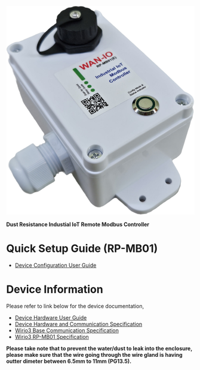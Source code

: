 
![](picture/RP-MB01_Image.png)

**Dust Resistance Industial IoT Remote Modbus Controller**
# Quick Setup Guide (RP-MB01)
- [Device Configuration User Guide](../webconfig2/)

# Device Information
Please refer to link below for the device documentation,

- [Device Hardware User Guide](RP2_1204M_User_Guide.md)
- [Device Hardware and Communication Specification](RP2_1204M_Device_Specification.md)
- [Wirio3 Base Communication Specification](pdf/WiRIO3%20MQTT%20Base%20Communication%20Spec%20Rev%207.pdf)
- [Wirio3 RP-MB01 Specification](pdf/WiRIO3%20Modbus%20Master%20Controller%20Rev%201)

**Please take note that to prevent the water/dust to leak into the enclosure, please make sure that the wire going through the wire gland is having outter dimeter between 6.5mm to 11mm (PG13.5).**
